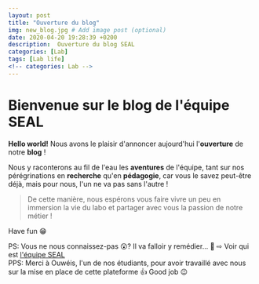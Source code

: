 ```yaml
---
layout: post
title: "Ouverture du blog"
img: new_blog.jpg # Add image post (optional)
date: 2020-04-20 19:28:39 +0200
description:  Ouverture du blog SEAL
categories: [Lab]
tags: [Lab life]
<!-- categories: Lab -->
---
```

# Bienvenue sur le blog de l'équipe SEAL 

**Hello world!** Nous avons le plaisir d'annoncer aujourd'hui l'**ouverture** de notre **blog** ! 

Nous y raconterons au fil de l'eau les **aventures** de l'équipe, tant sur nos pérégrinations en **recherche** qu'en **pédagogie**, car vous le savez peut-être déjà, mais pour nous, l'un ne va pas sans l'autre ! 

> De cette manière, nous espérons vous faire vivre un peu en immersion la vie du labo et partager avec vous la passion de notre métier !  

Have fun 😁


PS: Vous ne nous connaissez-pas 😲? Il va falloir y remédier... 🧐 &#x21E8; Voir qui est [l'équipe SEAL](/about/) <br/>
PPS: Merci à Ouwéis, l'un de nos étudiants, pour avoir travaillé avec nous sur la mise en place de cette plateforme 👍 Good job 😉 
